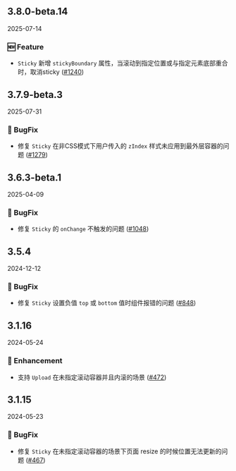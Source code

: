 ## 3.8.0-beta.14
2025-07-14

### 🆕 Feature

- `Sticky` 新增 `stickyBoundary` 属性，当滚动到指定位置或与指定元素底部重合时，取消sticky ([#1240](https://github.com/sheinsight/shineout-next/pull/1240))

## 3.7.9-beta.3
2025-07-31

### 🐞 BugFix

- 修复 `Sticky` 在非CSS模式下用户传入的 `zIndex` 样式未应用到最外层容器的问题 ([#1279](https://github.com/sheinsight/shineout-next/pull/1279))

## 3.6.3-beta.1
2025-04-09

### 🐞 BugFix

- 修复 `Sticky` 的 `onChange` 不触发的问题 ([#1048](https://github.com/sheinsight/shineout-next/pull/1048))


## 3.5.4
2024-12-12

### 🐞 BugFix

- 修复 `Sticky` 设置负值 `top` 或 `bottom` 值时组件报错的问题 ([#848](https://github.com/sheinsight/shineout-next/pull/848))

## 3.1.16
2024-05-24

### 💎 Enhancement

- 支持 `Upload` 在未指定滚动容器并且内滚的场景 ([#472](https://github.com/sheinsight/shineout-next/pull/472))

## 3.1.15
2024-05-23

### 🐞 BugFix

- 修复 `Sticky` 在未指定滚动容器的场景下页面 resize 的时候位置无法更新的问题 ([#467](https://github.com/sheinsight/shineout-next/pull/467))




